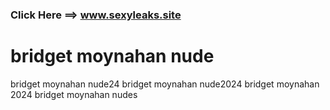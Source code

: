 ### Click Here ==> www.sexyleaks.site
# bridget moynahan nude






bridget moynahan nude24
bridget moynahan nude2024
bridget moynahan 2024
bridget moynahan nudes
<!--
**bridget-moynahan-nude/bridget-moynahan-nude** is a ✨ _special_ ✨ repository because its `README.md` (this file) appears on your GitHub profile.

Here are some ideas to get you started:

- 🔭 I’m currently working on ...
- 🌱 I’m currently learning ...
- 👯 I’m looking to collaborate on ...
- 🤔 I’m looking for help with ...
- 💬 Ask me about ...
- 📫 How to reach me: ...
- 😄 Pronouns: ...
- ⚡ Fun fact: ...
-->
